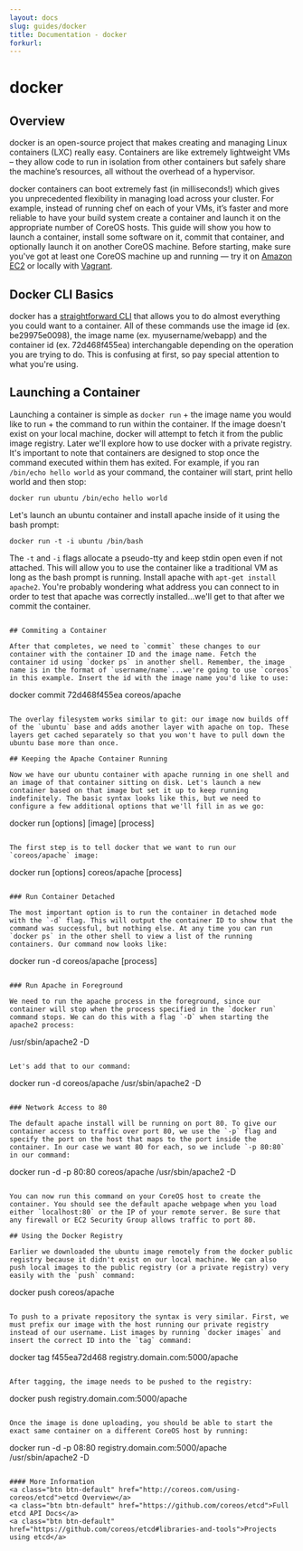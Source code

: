 ```yaml
---
layout: docs
slug: guides/docker
title: Documentation - docker
forkurl: 
---
```


# docker


## Overview

docker is an open-source project that makes creating and managing Linux containers (LXC) really easy. Containers are like extremely lightweight VMs – they allow code to run in isolation from other containers but safely share the machine’s resources, all without the overhead of a hypervisor.

docker containers can boot extremely fast (in milliseconds!) which gives you unprecedented flexibility in managing load across your cluster. For example, instead of running chef on each of your VMs, it’s faster and more reliable to have your build system create a container and launch it on the appropriate number of CoreOS hosts. This guide will show you how to launch a container, install some software on it, commit that container, and optionally launch it on another CoreOS machine. Before starting, make sure you've got at least one CoreOS machine up and running &mdash; try it on [Amazon EC2](docs/ec2/) or locally with [Vagrant](docs/vagrant).

## Docker CLI Basics

docker has a [straightforward CLI](http://docs.docker.io/en/latest/commandline/cli/) that allows you to do almost everything you could want to a container. All of these commands use the image id (ex. be29975e0098), the image name (ex. myusername/webapp) and the container id (ex. 72d468f455ea) interchangable depending on the operation you are trying to do. This is confusing at first, so pay special attention to what you're using.

## Launching a Container

Launching a container is simple as `docker run` + the image name you would like to run + the command to run within the container. If the image doesn't exist on your local machine, docker will attempt to fetch it from the public image registry. Later we'll explore how to use docker with a private registry. It's important to note that containers are designed to stop once the command executed within them has exited. For example, if you ran `/bin/echo hello world` as your command, the container will start, print hello world and then stop:

```
docker run ubuntu /bin/echo hello world
```

Let's launch an ubuntu container and install apache inside of it using the bash prompt:

```
docker run -t -i ubuntu /bin/bash
```

The `-t` and `-i` flags allocate a pseudo-tty and keep stdin open even if not attached. This will allow you to use the container like a traditional VM as long as the bash prompt is running. Install apache with `apt-get install apache2`. You're probably wondering what address you can connect to in order to test that apache was correctly installed...we'll get to that after we commit the container.
```

## Commiting a Container

After that completes, we need to `commit` these changes to our container with the container ID and the image name. Fetch the container id using `docker ps` in another shell. Remember, the image name is in the format of `username/name`...we're going to use `coreos` in this example. Insert the id with the image name you'd like to use:

```
docker commit 72d468f455ea coreos/apache
```

The overlay filesystem works similar to git: our image now builds off of the `ubuntu` base and adds another layer with apache on top. These layers get cached separately so that you won't have to pull down the ubuntu base more than once.

## Keeping the Apache Container Running

Now we have our ubuntu container with apache running in one shell and an image of that container sitting on disk. Let's launch a new container based on that image but set it up to keep running indefinitely. The basic syntax looks like this, but we need to configure a few additional options that we'll fill in as we go:

```
docker run [options] [image] [process]
```

The first step is to tell docker that we want to run our `coreos/apache` image:

```
docker run [options] coreos/apache [process]
```

### Run Container Detached

The most important option is to run the container in detached mode with the `-d` flag. This will output the container ID to show that the command was successful, but nothing else. At any time you can run `docker ps` in the other shell to view a list of the running containers. Our command now looks like:

```
docker run -d coreos/apache [process]
```

### Run Apache in Foreground

We need to run the apache process in the foreground, since our container will stop when the process specified in the `docker run` command stops. We can do this with a flag `-D` when starting the apache2 process:

```
/usr/sbin/apache2 -D
```

Let's add that to our command:

```
docker run -d coreos/apache /usr/sbin/apache2 -D
```

### Network Access to 80

The default apache install will be running on port 80. To give our container access to traffic over port 80, we use the `-p` flag and specify the port on the host that maps to the port inside the container. In our case we want 80 for each, so we include `-p 80:80` in our command:

```
docker run -d -p 80:80 coreos/apache /usr/sbin/apache2 -D 
```

You can now run this command on your CoreOS host to create the container. You should see the default apache webpage when you load either `localhost:80` or the IP of your remote server. Be sure that any firewall or EC2 Security Group allows traffic to port 80.

## Using the Docker Registry

Earlier we downloaded the ubuntu image remotely from the docker public registry because it didn't exist on our local machine. We can also push local images to the public registry (or a private registry) very easily with the `push` command:

```
docker push coreos/apache
```

To push to a private repository the syntax is very similar. First, we must prefix our image with the host running our private registry instead of our username. List images by running `docker images` and insert the correct ID into the `tag` command:

```
docker tag f455ea72d468 registry.domain.com:5000/apache
```

After tagging, the image needs to be pushed to the registry:

```
docker push registry.domain.com:5000/apache
```

Once the image is done uploading, you should be able to start the exact same container on a different CoreOS host by running:

```
docker run -d -p 08:80 registry.domain.com:5000/apache /usr/sbin/apache2 -D
```

#### More Information
<a class="btn btn-default" href="http://coreos.com/using-coreos/etcd">etcd Overview</a>
<a class="btn btn-default" href="https://github.com/coreos/etcd">Full etcd API Docs</a>
<a class="btn btn-default" href="https://github.com/coreos/etcd#libraries-and-tools">Projects using etcd</a>
